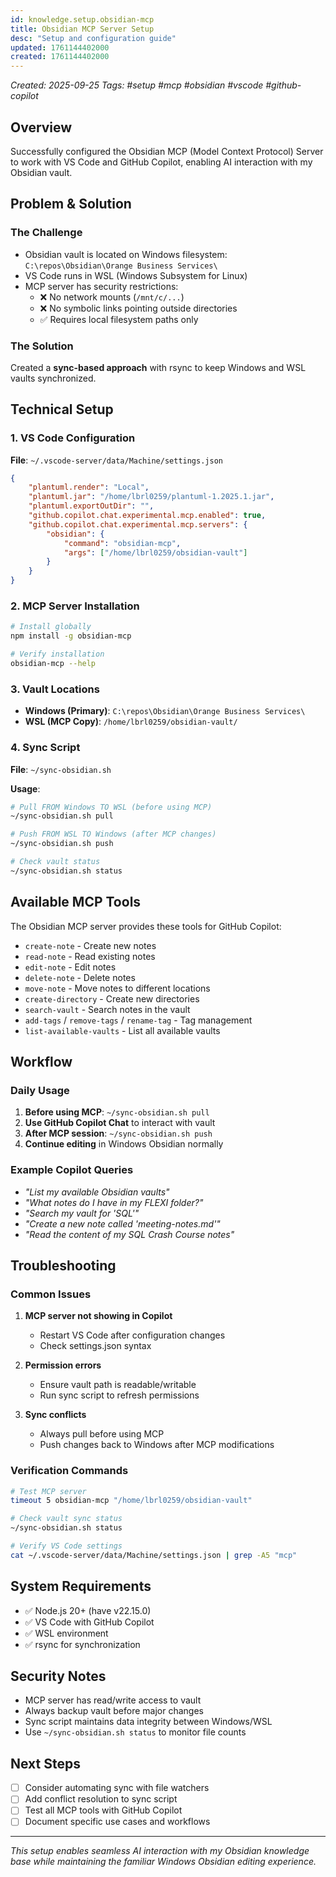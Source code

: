 ```yaml
---
id: knowledge.setup.obsidian-mcp
title: Obsidian MCP Server Setup
desc: "Setup and configuration guide"
updated: 1761144402000
created: 1761144402000
---
```



*Created: 2025-09-25*
*Tags: #setup #mcp #obsidian #vscode #github-copilot*

## Overview

Successfully configured the Obsidian MCP (Model Context Protocol) Server to work with VS Code and GitHub Copilot, enabling AI interaction with my Obsidian vault.

## Problem & Solution

### The Challenge
- Obsidian vault is located on Windows filesystem: `C:\repos\Obsidian\Orange Business Services\`
- VS Code runs in WSL (Windows Subsystem for Linux)
- MCP server has security restrictions:
  - ❌ No network mounts (`/mnt/c/...`)
  - ❌ No symbolic links pointing outside directories
  - ✅ Requires local filesystem paths only

### The Solution
Created a **sync-based approach** with rsync to keep Windows and WSL vaults synchronized.

## Technical Setup

### 1. VS Code Configuration
**File**: `~/.vscode-server/data/Machine/settings.json`

```json
{
    "plantuml.render": "Local",
    "plantuml.jar": "/home/lbrl0259/plantuml-1.2025.1.jar",
    "plantuml.exportOutDir": "",
    "github.copilot.chat.experimental.mcp.enabled": true,
    "github.copilot.chat.experimental.mcp.servers": {
        "obsidian": {
            "command": "obsidian-mcp",
            "args": ["/home/lbrl0259/obsidian-vault"]
        }
    }
}
```

### 2. MCP Server Installation
```bash
# Install globally
npm install -g obsidian-mcp

# Verify installation
obsidian-mcp --help
```

### 3. Vault Locations
- **Windows (Primary)**: `C:\repos\Obsidian\Orange Business Services\`
- **WSL (MCP Copy)**: `/home/lbrl0259/obsidian-vault/`

### 4. Sync Script
**File**: `~/sync-obsidian.sh`

**Usage**:
```bash
# Pull FROM Windows TO WSL (before using MCP)
~/sync-obsidian.sh pull

# Push FROM WSL TO Windows (after MCP changes)
~/sync-obsidian.sh push

# Check vault status
~/sync-obsidian.sh status
```

## Available MCP Tools

The Obsidian MCP server provides these tools for GitHub Copilot:

- `create-note` - Create new notes
- `read-note` - Read existing notes  
- `edit-note` - Edit notes
- `delete-note` - Delete notes
- `move-note` - Move notes to different locations
- `create-directory` - Create new directories
- `search-vault` - Search notes in the vault
- `add-tags` / `remove-tags` / `rename-tag` - Tag management
- `list-available-vaults` - List all available vaults

## Workflow

### Daily Usage
1. **Before using MCP**: `~/sync-obsidian.sh pull`
2. **Use GitHub Copilot Chat** to interact with vault
3. **After MCP session**: `~/sync-obsidian.sh push`
4. **Continue editing** in Windows Obsidian normally

### Example Copilot Queries
- *"List my available Obsidian vaults"*
- *"What notes do I have in my FLEXI folder?"*
- *"Search my vault for 'SQL'"*
- *"Create a new note called 'meeting-notes.md'"*
- *"Read the content of my SQL Crash Course notes"*

## Troubleshooting

### Common Issues
1. **MCP server not showing in Copilot**
   - Restart VS Code after configuration changes
   - Check settings.json syntax

2. **Permission errors**
   - Ensure vault path is readable/writable
   - Run sync script to refresh permissions

3. **Sync conflicts**
   - Always pull before using MCP
   - Push changes back to Windows after MCP modifications

### Verification Commands
```bash
# Test MCP server
timeout 5 obsidian-mcp "/home/lbrl0259/obsidian-vault"

# Check vault sync status
~/sync-obsidian.sh status

# Verify VS Code settings
cat ~/.vscode-server/data/Machine/settings.json | grep -A5 "mcp"
```

## System Requirements

- ✅ Node.js 20+ (have v22.15.0)
- ✅ VS Code with GitHub Copilot
- ✅ WSL environment
- ✅ rsync for synchronization

## Security Notes

- MCP server has read/write access to vault
- Always backup vault before major changes
- Sync script maintains data integrity between Windows/WSL
- Use `~/sync-obsidian.sh status` to monitor file counts

## Next Steps

- [ ] Consider automating sync with file watchers
- [ ] Add conflict resolution to sync script
- [ ] Test all MCP tools with GitHub Copilot
- [ ] Document specific use cases and workflows

---

*This setup enables seamless AI interaction with my Obsidian knowledge base while maintaining the familiar Windows Obsidian editing experience.*